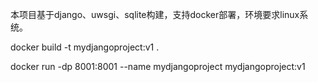 本项目基于django、uwsgi、sqlite构建，支持docker部署，环境要求linux系统。

docker build -t mydjangoproject:v1 .

docker run -dp 8001:8001 --name mydjangoproject mydjangoproject:v1
